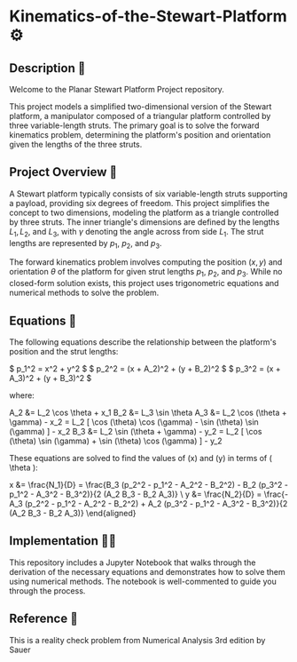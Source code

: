# Kinematics-of-the-Stewart-Platform ⚙️

## Description 👀
Welcome to the Planar Stewart Platform Project repository. 

This project models a simplified two-dimensional version of the Stewart platform, a manipulator composed of a triangular platform controlled by three variable-length struts. The primary goal is to solve the forward kinematics problem, determining the platform's position and orientation given the lengths of the three struts.

## Project Overview 🙌
A Stewart platform typically consists of six variable-length struts supporting a payload, providing six degrees of freedom. This project simplifies the concept to two dimensions, modeling the platform as a triangle controlled by three struts. The inner triangle's dimensions are defined by the lengths $L_1, L_2,$ and $L_3,$ with $\gamma$ denoting the angle across from side $L_1$. The strut lengths are represented by $p_1$, $p_2$, and $p_3$.

The forward kinematics problem involves computing the position $(x, y)$ and orientation $\theta$ of the platform for given strut lengths $p_1$, $p_2$, and $p_3$. While no closed-form solution exists, this project uses trigonometric equations and numerical methods to solve the problem.

## Equations 🧮
The following equations describe the relationship between the platform's position and the strut lengths:

$ p_1^2 = x^2 + y^2 $
$ p_2^2 = (x + A_2)^2 + (y + B_2)^2 $
$ p_3^2 = (x + A_3)^2 + (y + B_3)^2 $

where:

A_2 &= L_2 \cos \theta + x_1 
B_2 &= L_3 \sin \theta 
A_3 &= L_2 \cos (\theta + \gamma) - x_2 = L_2 [ \cos (\theta) \cos (\gamma) - \sin (\theta) \sin (\gamma) ] - x_2
B_3 &= L_2 \sin (\theta + \gamma) - y_2 = L_2 [ \cos (\theta) \sin (\gamma) + \sin (\theta) \cos (\gamma) ] - y_2


These equations are solved to find the values of \(x\) and \(y\) in terms of \( \theta \):

x &= \frac{N_1}{D} = \frac{B_3 (p_2^2 - p_1^2 - A_2^2 - B_2^2) - B_2 (p_3^2 - p_1^2 - A_3^2 - B_3^2)}{2 (A_2 B_3 - B_2 A_3)} \\
y &= \frac{N_2}{D} = \frac{-A_3 (p_2^2 - p_1^2 - A_2^2 - B_2^2) + A_2 (p_3^2 - p_1^2 - A_3^2 - B_3^2)}{2 (A_2 B_3 - B_2 A_3)}
\end{aligned}


## Implementation 👩‍💻
This repository includes a Jupyter Notebook that walks through the derivation of the necessary equations and demonstrates how to solve them using numerical methods. The notebook is well-commented to guide you through the process.

## Reference 📘
This is a reality check problem from Numerical Analysis 3rd edition by Sauer
